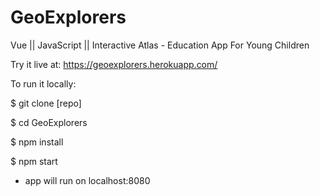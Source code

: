 # GeoExplorers
Vue || JavaScript || Interactive Atlas - Education App For Young Children


Try it live at: https://geoexplorers.herokuapp.com/



To run it locally:

$ git clone [repo]

$ cd GeoExplorers

$ npm install

$ npm start

 - app will run on localhost:8080

